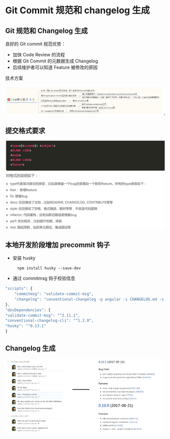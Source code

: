 # Git Commit 规范和 changelog 生成

## Git 规范和 Changelog 生成

良好的 Git commit 规范优势：

- 加快 Code Review 的流程
- 根据 Git Commit 的元数据生成 Changelog
- 后续维护者可以知道 Feature 被修改的原因

技术方案

![git_151849.png](../img/git_151849.png)

## 提交格式要求

![git_212123.png](../img/git_212123.png)

## 本地开发阶段增加 precommit 钩子

- 安装 husky

        npm install husky --save-dev

- 通过 commitmsg 钩子校验信息

```js
"scripts": {
    "commitmsg": "validate-commit-msg",
    "changelog": "conventional-changelog -p angular -i CHANGELOG.md -s -r 0"
},
"devDependencies": {
"validate-commit-msg": "^2.11.1",
"conventional-changelog-cli": "^1.2.0",
"husky": "^0.13.1"
}
```

## Changelog 生成

![Changelog_152529.png](../img/Changelog_152529.png)
